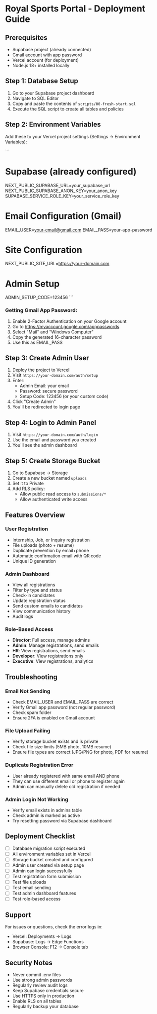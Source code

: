 # Royal Sports Portal - Deployment Guide

## Prerequisites

- Supabase project (already connected)
- Gmail account with app password
- Vercel account (for deployment)
- Node.js 18+ installed locally

## Step 1: Database Setup

1. Go to your Supabase project dashboard
2. Navigate to SQL Editor
3. Copy and paste the contents of `scripts/00-fresh-start.sql`
4. Execute the SQL script to create all tables and policies

## Step 2: Environment Variables

Add these to your Vercel project settings (Settings → Environment Variables):

\`\`\`
# Supabase (already configured)
NEXT_PUBLIC_SUPABASE_URL=your_supabase_url
NEXT_PUBLIC_SUPABASE_ANON_KEY=your_anon_key
SUPABASE_SERVICE_ROLE_KEY=your_service_role_key

# Email Configuration (Gmail)
EMAIL_USER=your-email@gmail.com
EMAIL_PASS=your-app-password

# Site Configuration
NEXT_PUBLIC_SITE_URL=https://your-domain.com

# Admin Setup
ADMIN_SETUP_CODE=123456
\`\`\`

### Getting Gmail App Password:
1. Enable 2-Factor Authentication on your Google account
2. Go to https://myaccount.google.com/apppasswords
3. Select "Mail" and "Windows Computer"
4. Copy the generated 16-character password
5. Use this as EMAIL_PASS

## Step 3: Create Admin User

1. Deploy the project to Vercel
2. Visit `https://your-domain.com/auth/setup`
3. Enter:
   - Admin Email: your email
   - Password: secure password
   - Setup Code: 123456 (or your custom code)
4. Click "Create Admin"
5. You'll be redirected to login page

## Step 4: Login to Admin Panel

1. Visit `https://your-domain.com/auth/login`
2. Use the email and password you created
3. You'll see the admin dashboard

## Step 5: Create Storage Bucket

1. Go to Supabase → Storage
2. Create a new bucket named `uploads`
3. Set it to Private
4. Add RLS policy:
   - Allow public read access to `submissions/*`
   - Allow authenticated write access

## Features Overview

### User Registration
- Internship, Job, or Inquiry registration
- File uploads (photo + resume)
- Duplicate prevention by email+phone
- Automatic confirmation email with QR code
- Unique ID generation

### Admin Dashboard
- View all registrations
- Filter by type and status
- Check-in candidates
- Update registration status
- Send custom emails to candidates
- View communication history
- Audit logs

### Role-Based Access
- **Director**: Full access, manage admins
- **Admin**: Manage registrations, send emails
- **HR**: View registrations, send emails
- **Developer**: View registrations only
- **Executive**: View registrations, analytics

## Troubleshooting

### Email Not Sending
- Check EMAIL_USER and EMAIL_PASS are correct
- Verify Gmail app password (not regular password)
- Check spam folder
- Ensure 2FA is enabled on Gmail account

### File Upload Failing
- Verify storage bucket exists and is private
- Check file size limits (5MB photo, 10MB resume)
- Ensure file types are correct (JPG/PNG for photo, PDF for resume)

### Duplicate Registration Error
- User already registered with same email AND phone
- They can use different email or phone to register again
- Admin can manually delete old registration if needed

### Admin Login Not Working
- Verify email exists in admins table
- Check admin is marked as active
- Try resetting password via Supabase dashboard

## Deployment Checklist

- [ ] Database migration script executed
- [ ] All environment variables set in Vercel
- [ ] Storage bucket created and configured
- [ ] Admin user created via setup page
- [ ] Admin can login successfully
- [ ] Test registration form submission
- [ ] Test file uploads
- [ ] Test email sending
- [ ] Test admin dashboard features
- [ ] Test role-based access

## Support

For issues or questions, check the error logs in:
- Vercel: Deployments → Logs
- Supabase: Logs → Edge Functions
- Browser Console: F12 → Console tab

## Security Notes

- Never commit .env files
- Use strong admin passwords
- Regularly review audit logs
- Keep Supabase credentials secure
- Use HTTPS only in production
- Enable RLS on all tables
- Regularly backup your database
